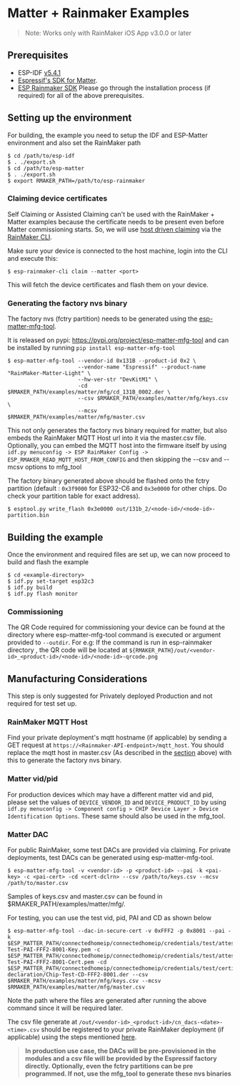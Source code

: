 # Matter + Rainmaker Examples

> Note: Works only with RainMaker iOS App v3.0.0 or later

## Prerequisites

- ESP-IDF [v5.4.1](https://github.com/espressif/esp-idf/releases/v5.4.1)
- [Espressif's SDK for Matter](https://github.com/espressif/esp-matter).
- [ESP Rainmaker SDK](https://github.com/espressif/esp-rainmaker)
Please go through the installation process (if required) for all of the above prerequisites.

## Setting up the environment
For building, the example you need to setup the IDF and ESP-Matter environment and also set the RainMaker path

```
$ cd /path/to/esp-idf
$ . ./export.sh
$ cd /path/to/esp-matter
$ . ./export.sh
$ export RMAKER_PATH=/path/to/esp-rainmaker
```

### Claiming device certificates

Self Claiming or Assisted Claiming can't be used with the RainMaker + Matter examples because the certificate needs to be present even before Matter commissioning starts.
So, we will use [host driven claiming](https://docs.rainmaker.espressif.com/docs/product_overview/concepts/claiming#host-driven-claiming-publicprivate-rainmaker) via the [RainMaker CLI](https://github.com/espressif/esp-rainmaker-cli/blob/master/docs/README.md#installation).

Make sure your device is connected to the host machine, login into the CLI and execute this:

```
$ esp-rainmaker-cli claim --matter <port>
```

This will fetch the device certificates and flash them on your device.

### Generating the factory nvs binary

The factory nvs (fctry partition) needs to be generated using the [esp-matter-mfg-tool](https://github.com/espressif/esp-matter-tools).

It is released on pypi: https://pypi.org/project/esp-matter-mfg-tool and can be installed by running `pip install esp-matter-mfg-tool`

```
$ esp-matter-mfg-tool --vendor-id 0x131B --product-id 0x2 \
                      --vendor-name "Espressif" --product-name "RainMaker-Matter-Light" \
                      --hw-ver-str "DevKitM1" \
                      -cd $RMAKER_PATH/examples/matter/mfg/cd_131B_0002.der \
                      --csv $RMAKER_PATH/examples/matter/mfg/keys.csv \
                      --mcsv $RMAKER_PATH/examples/matter/mfg/master.csv
```

This not only generates the factory nvs binary required for matter, but also embeds the RainMaker MQTT Host url into it via the master.csv file. Optionally, you can embed the MQTT host into the firmware itself by using `idf.py menuconfig -> ESP RainMaker Config -> ESP_RMAKER_READ_MQTT_HOST_FROM_CONFIG` and then skipping the --csv and --mcsv options to mfg_tool

The factory binary generated above should be flashed onto the fctry partition (default : `0x3f9000` for ESP32-C6 and `0x3e0000` for other chips. Do check your partition table for exact address).

```
$ esptool.py write_flash 0x3e0000 out/131b_2/<node-id>/<node-id>-partition.bin
```

## Building the example

Once the environment and required files are set up, we can now proceed to build and flash the example

```
$ cd <example-directory>
$ idf.py set-target esp32c3
$ idf.py build
$ idf.py flash monitor
```

### Commissioning
The QR Code required for commissioning your device can be found at the directory where esp-matter-mfg-tool command is executed or argument provided to `--outdir`.
For e.g: If the command is run in esp-rainmaker directory , the QR code will be located at `${RMAKER_PATH}/out/<vendor-id>_<product-id>/<node-id>/<node-id>-qrcode.png`

## Manufacturing Considerations

This step is only suggested for Privately deployed Production and not required for test set up.

### RainMaker MQTT Host

Find your private deployment's mqtt hostname (if applicable) by sending a GET request at `https://<Rainmaker-API-endpoint>/mqtt_host`. You should replace the mqtt host in master.csv (As described in the [section](#generating-the-factory-nvs-binary) above) with this to generate the factory nvs binary.

### Matter vid/pid

For production devices which may have a different matter vid and pid, please set the values of `DEVICE_VENDOR_ID` and `DEVICE_PRODUCT_ID` by using `idf.py menuconfig -> Component config > CHIP Device Layer > Device Identification Options`. These same should also be used in the mfg_tool.

### Matter DAC

For public RainMaker, some test DACs are provided via claiming. For private deployments, test DACs can be generated using esp-matter-mfg-tool.

```
$ esp-matter-mfg-tool -v <vendor-id> -p <product-id> --pai -k <pai-key> -c <pai-cert> -cd <cert-dclrn> --csv /path/to/keys.csv --mcsv /path/to/master.csv
```

Samples of keys.csv and master.csv can be found in $RMAKER_PATH/examples/matter/mfg/.

For testing, you can use the test vid, pid, PAI and CD as shown below

```
$ esp-matter-mfg-tool --dac-in-secure-cert -v 0xFFF2 -p 0x8001 --pai -k $ESP_MATTER_PATH/connectedhomeip/connectedhomeip/credentials/test/attestation/Chip-Test-PAI-FFF2-8001-Key.pem -c $ESP_MATTER_PATH/connectedhomeip/connectedhomeip/credentials/test/attestation/Chip-Test-PAI-FFF2-8001-Cert.pem -cd $ESP_MATTER_PATH/connectedhomeip/connectedhomeip/credentials/test/certification-declaration/Chip-Test-CD-FFF2-8001.der --csv $RMAKER_PATH/examples/matter/mfg/keys.csv --mcsv $RMAKER_PATH/examples/matter/mfg/master.csv
```

Note the path where the files are generated after running the above command since it will be required later.

The csv file generate at `/out/<vendor-id>_<product-id>/cn_dacs-<date>-<time>.csv` should be registered to your private RainMaker deployment (if applicable) using the steps mentioned [here](https://github.com/espressif/esp-rainmaker-admin-cli#register-device-certificates).

> **In production use case, the DACs will be pre-provisioned in the modules and a csv file will be provided by the Espressif factory directly. Optionally, even the fctry partitions can be pre programmed. If not, use the mfg_tool to generate these nvs binaries**
